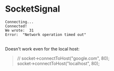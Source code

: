 # SocketSignal
 
```console
Connecting...
Connected!
We wrote:  31
Error:  "Network operation timed out"
```  
<br>
Doesn't work even for the local host:

> //    socket->connectToHost("google.com", 80);<br>
> socket->connectToHost("localhost", 80);<br>
